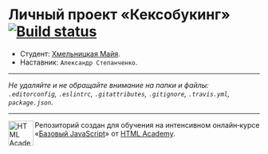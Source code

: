 # Личный проект «Кексобукинг» [![Build status][travis-image]][travis-url]

* Студент: [Хмельницкая Майя](https://up.htmlacademy.ru/javascript/9/user/308657).
* Наставник: `Александр Степанченко`.

---

_Не удаляйте и не обращайте внимание на папки и файлы:_<br>
_`.editorconfig`, `.eslintrc`, `.gitattributes`, `.gitignore`, `.travis.yml`, `package.json`._

---

<a href="https://htmlacademy.ru/intensive/javascript"><img align="left" width="50" height="50" title="HTML Academy" src="https://up.htmlacademy.ru/static/img/intensive/javascript/logo-for-github.svg"></a>

Репозиторий создан для обучения на интенсивном онлайн‑курсе «[Базовый JavaScript](https://htmlacademy.ru/intensive/javascript)» от [HTML Academy](https://htmlacademy.ru).

[travis-image]: https://travis-ci.org/htmlacademy-javascript/308657-keksobooking.svg?branch=master
[travis-url]: https://travis-ci.org/htmlacademy-javascript/308657-keksobooking
